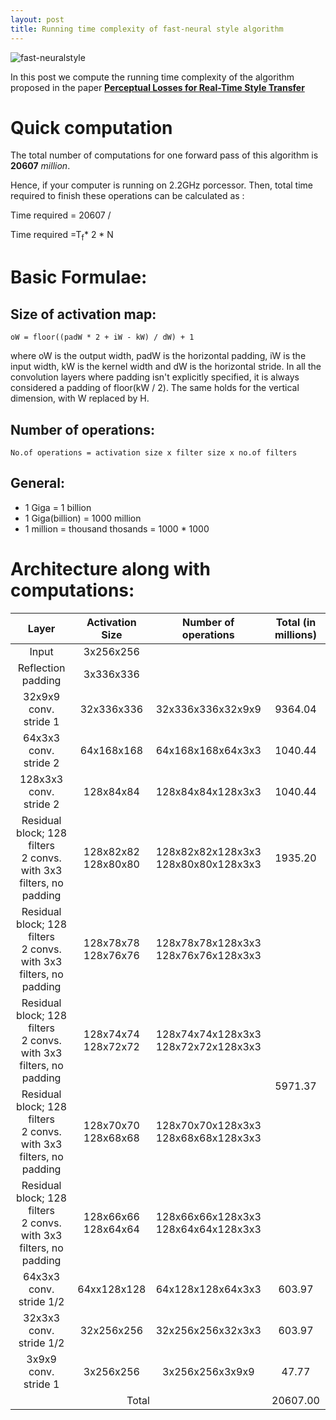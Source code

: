 ```yaml
---
layout: post
title: Running time complexity of fast-neural style algorithm
---
```


![fast-neuralstyle](https://cloud.githubusercontent.com/assets/8801972/22820236/dbd7fd76-ef9b-11e6-97ad-43e9cc149c5d.jpg)

In this post we compute the running time complexity of the algorithm proposed in the paper 
**[Perceptual Losses for Real-Time Style Transfer](http://cs.stanford.edu/people/jcjohns/eccv16/)**

# Quick computation

The total number of computations for one forward pass of this algorithm is **20607** *million*.

Hence, if your computer is running on 2.2GHz porcessor. Then, total time required to finish these operations can be calculated as : 

Time required = 20607 / 

Time required =T<sub>f</sub>* 2 * N


# Basic Formulae:

## Size of activation map:

`oW = floor((padW * 2 + iW - kW) / dW) + 1`

where oW is the output width, padW is the horizontal padding, iW is the input width, kW is the kernel width and dW is the horizontal stride. In all the convolution layers where padding isn't explicitly specified, it is always considered a padding of floor(kW / 2). The same holds for the vertical dimension, with W replaced by H.

## Number of operations:

`No.of operations = activation size x filter size x no.of filters`

## General:

* 1 Giga = 1 billion
* 1 Giga(billion) = 1000 million
* 1 million = thousand thosands = 1000 * 1000

# Architecture along with computations:

<table class="rich-diff-level-zero">
<thead class="rich-diff-level-one"> <tr> <th align="center">Layer</th> <th align="center">Activation Size</th> <th align="center">Number of operations</th> <th align="center">Total (in millions)</th> </tr> </thead>
<tbody class="rich-diff-level-one"> <tr> <td align="center">Input</td> <td align="center">3x256x256</td> <td align="center"></td> <td align="center"></td> </tr> <tr> <td align="center">Reflection padding</td> <td align="center">3x336x336</td> <td align="center"></td> <td align="center"></td> </tr> <tr> <td align="center">32x9x9 conv. stride 1</td> <td align="center">32x336x336</td> <td align="center">32x336x336x32x9x9</td> <td align="center">9364.04</td> </tr> <tr> <td align="center">64x3x3 conv. stride 2</td> <td align="center">64x168x168</td> <td align="center">64x168x168x64x3x3</td> <td align="center">1040.44</td> </tr> <tr> <td align="center">128x3x3 conv. stride 2</td> <td align="center">128x84x84</td> <td align="center">128x84x84x128x3x3</td> <td align="center">1040.44</td> </tr> <tr> <td align="center">Residual block; 128 filters<br>2 convs. with 3x3 filters, no padding</td> <td align="center">128x82x82<br>128x80x80</td> <td align="center">128x82x82x128x3x3 <br> 128x80x80x128x3x3</td> <td align="center">1935.20</td> </tr> <tr> <td align="center">Residual block; 128 filters<br>2 convs. with 3x3 filters, no padding</td> <td align="center">128x78x78<br>128x76x76</td> <td align="center">128x78x78x128x3x3 <br> 128x76x76x128x3x3 </td>
<td rowspan="4" align="center"> 5971.37</td>  </tr> <tr> <td align="center">Residual block; 128 filters<br>2 convs. with 3x3 filters, no padding</td> <td align="center">128x74x74<br>128x72x72</td> <td align="center">128x74x74x128x3x3 <br> 128x72x72x128x3x3</td>  </tr> <tr> <td align="center">Residual block; 128 filters<br>2 convs. with 3x3 filters, no padding</td> <td align="center">128x70x70<br>128x68x68</td> <td align="center">128x70x70x128x3x3 <br> 128x68x68x128x3x3</td>  </tr> <tr> <td align="center">Residual block; 128 filters<br>2 convs. with 3x3 filters, no padding</td> <td align="center">128x66x66<br>128x64x64</td> <td align="center">128x66x66x128x3x3 <br> 128x64x64x128x3x3</td>  </tr> <tr> <td align="center">64x3x3 conv. stride 1/2</td> <td align="center">64xx128x128</td> <td align="center">64x128x128x64x3x3</td> <td align="center">603.97</td> </tr> <tr> <td align="center">32x3x3 conv. stride 1/2</td> <td align="center">32x256x256</td> <td align="center">32x256x256x32x3x3</td> <td align="center">603.97</td> </tr> <tr> <td align="center">3x9x9 conv. stride 1</td> <td align="center">3x256x256</td> <td align="center">3x256x256x3x9x9</td> <td align="center">47.77</td> </tr> <tr> 
<td colspan="3" align="center">Total</td> <td align="center">20607.00</td>   </tr> </tbody>
</table>
